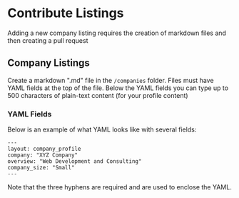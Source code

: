 # Contribute Listings

Adding a new company listing requires the creation of markdown files and then creating a pull request



## Company Listings

Create a markdown ".md" file in the `/companies` folder. Files must have YAML fields at the top of the file. Below the YAML fields you can type up to 500 characters of plain-text content (for your profile content)

### YAML Fields

Below is an example of what YAML looks like with several fields:

```
---
layout: company_profile
company: "XYZ Company"
overview: "Web Development and Consulting"
company_size: "Small"
---
```

Note that the three hyphens are required and are used to enclose the YAML.
